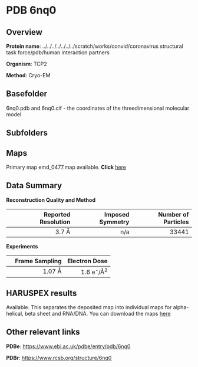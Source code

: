 # PDB 6nq0

## Overview

**Protein name**: ../../../../../../../scratch/works/convid/coronavirus structural task force/pdb/human interaction partners

**Organism**: TCP2

**Method**: Cryo-EM



## Basefolder

6nq0.pdb and 6nq0.cif - the coordinates of the threedimensional molecular model

## Subfolders









## Maps

Primary map emd_0477.map available. **Click** [here](http://ftp.wwpdb.org/pub/emdb/structures/EMD-0477/map/) 

## Data Summary
**Reconstruction Quality and Method**

|   | Reported Resolution | Imposed Symmetry | Number of Particles |
|---|-------------:|----------------:|--------------:|
|   |3.7 Å|n/a|33441|

**Experiments**

|   | Frame Sampling | Electron Dose |
|---|-------------:|----------------:|
|   |1.07 Å|1.6 e<sup>-</sup>/Å<sup>2</sup>|

## HARUSPEX results

Available. This separates the deposited map into individual maps for alpha-helical, beta sheet and RNA/DNA. You can download the maps [here](https://zenodo.org/record/3820231)

## Other relevant links 
**PDBe**:  https://www.ebi.ac.uk/pdbe/entry/pdb/6nq0
 
**PDBr**: https://www.rcsb.org/structure/6nq0 
